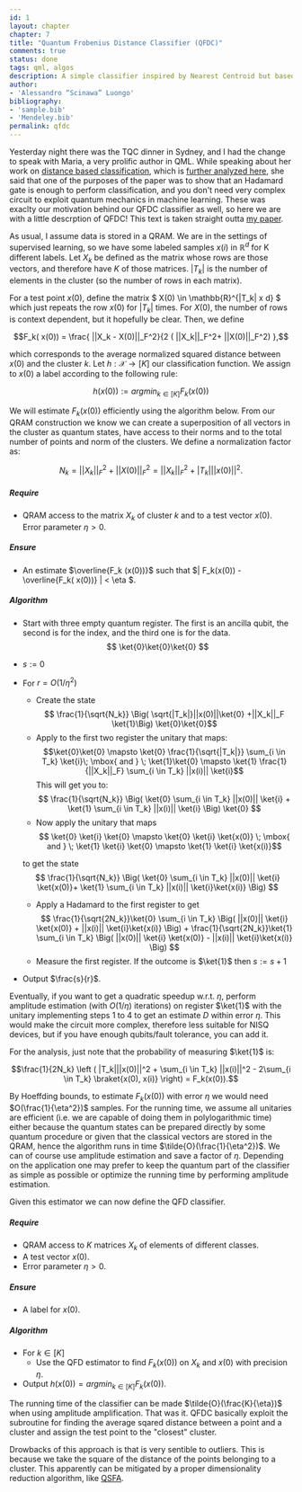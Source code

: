 ```yaml
---
id: 1
layout: chapter
chapter: 7 
title: "Quantum Frobenius Distance Classifier (QFDC)"
comments: true 
status: done
tags: qml, algos
description: A simple classifier inspired by Nearest Centroid but based on square distances. 
author:
- 'Alessandro “Scinawa” Luongo'
bibliography:
- 'sample.bib'
- 'Mendeley.bib'
permalink: qfdc
---
```



Yesterday night there was the TQC dinner in Sydney, and I had the change to speak with Maria, a very prolific author in QML. While speaking about her work on [distance based classification](https://arxiv.org/abs/1703.10793), which is [further analyzed here](https://arxiv.org/abs/1803.00853), she said that one of the purposes of the paper was to show that an Hadamard gate is enough to perform classification, and you don't need very complex circuit to exploit quantum mechanics in machine learning. These was exaclty our motivation behind our QFDC classifier as well, so here we are with a little descrption of QFDC! This text is taken straight outta [my paper](https://arxiv.org/abs/1805.08837).

As usual, I assume data is stored in a QRAM. We are in the settings of supervised learning, so we have some labeled samples $x(i)$ in $\mathbb{R}^d$ for K different labels. Let $X_k$ be defined as the matrix whose rows are those vectors, and therefore have $K$ of those matrices. 
$|T_k|$ is the number of elements in the cluster (so the number of rows in each matrix). 

For a test point $x(0)$, define the matrix $ X(0) \in \mathbb{R}^{|T_k| x d} $ 
which just repeats the row $x(0)$ for $|T_k|$ times. 
For $X(0)$, the number of rows is context dependent, but it hopefully be clear. Then, we define 

$$F_k( x(0)) = \frac{ ||X_k - X(0)||_F^2}{2 ( ||X_k||_F^2+ ||X(0)||_F^2) },$$ 

which corresponds to the average normalized squared distance between $x(0)$ and the cluster $k$. 
Let $h : \mathcal{X} \to [K]$ our classification function. We assign to $x(0)$ a label according to the following rule:

$$ h(x(0)) :=  argmin_{k \in [K]} F_k( x(0))$$

We will estimate $F_k( x(0))$ efficiently using the algorithm below. From our QRAM construction we know we can create a superposition of all vectors in the cluster as quantum states, have access to their norms and to the total number of points and norm of the clusters. We define a normalization factor as:

$$ N_k= ||X_k||_F^2 + ||X(0)||_F^2 = ||X_k||_F^2 +|T_k| ||x(0)||^2. $$



##### Require
- QRAM access to the matrix $X_k$ of cluster $k$ and to a test vector $x(0)$. Error parameter $\eta > 0$. 

##### Ensure
- An estimate $\overline{F_k (x(0))}$
 such that $| F_k(x(0)) - \overline{F_k( x(0))} | < \eta $.

##### Algorithm
- Start with three empty quantum register. The first is an ancilla qubit, the second is for the index, and the third one is for the data. 
$$ \ket{0}\ket{0}\ket{0} $$
- $s:=0$
- For $r=O(1/\eta^2)$
     - Create the state  
        $$ \frac{1}{\sqrt{N_k}}  \Big( \sqrt{|T_k|}||x(0)||\ket{0} +||X_k||_F \ket{1}\Big) \ket{0}\ket{0}$$  
     - Apply to the first two register the unitary that maps: 
       $$\ket{0}\ket{0} \mapsto \ket{0} \frac{1}{\sqrt{|T_k|}} \sum_{i \in T_k} \ket{i}\; \mbox{ and } \;  \ket{1}\ket{0} \mapsto \ket{1} \frac{1}{||X_k||_F} \sum_{i \in T_k} ||x(i)|| \ket{i}$$
     This will get you to:
     $$   \frac{1}{\sqrt{N_k}} \Big( \ket{0}  \sum_{i \in T_k}  ||x(0)|| \ket{i} + \ket{1} \sum_{i \in T_k}  ||x(i)|| \ket{i} \Big) \ket{0} $$
     - Now apply the unitary that maps
     $$ \ket{0} \ket{i} \ket{0} \mapsto   \ket{0} \ket{i} \ket{x(0)} \; \mbox{ and } \;   \ket{1} \ket{i} \ket{0} \mapsto   \ket{1} \ket{i} \ket{x(i)}$$
     
     to get the state
       $$   \frac{1}{\sqrt{N_k}} \Big( \ket{0}  \sum_{i \in T_k}  ||x(0)|| \ket{i} \ket{x(0)}+ \ket{1} \sum_{i \in T_k}  ||x(i)|| \ket{i}\ket{x(i)} \Big)  $$
     
    - Apply a Hadamard to the first register to get
     $$   \frac{1}{\sqrt{2N_k}}\ket{0} \sum_{i \in T_k} \Big(  ||x(0)|| \ket{i} \ket{x(0)} +  ||x(i)|| \ket{i}\ket{x(i)} \Big)  +
     \frac{1}{\sqrt{2N_k}}\ket{1} \sum_{i \in T_k} \Big(  ||x(0)|| \ket{i} \ket{x(0)} -  ||x(i)|| \ket{i}\ket{x(i)} \Big) $$
    - Measure the first register. If the outcome is $\ket{1}$ then $s:=s+1$
    
- Output $\frac{s}{r}$.

Eventually, if you want to get a quadratic speedup w.r.t. $\eta$, perform amplitude estimation (with $O(1/\eta)$ iterations) on register $\ket{1}$ with the unitary implementing steps 1 to 4 to get an estimate $D$ within error $\eta$. This would make the circuit more complex, therefore less suitable for NISQ devices, but if you have enough qubits/fault tolerance, you can add it. 


For the analysis, just note that the probability of measuring $\ket{1}$ is:

$$\frac{1}{2N_k} \left ( |T_k|||x(0)||^2 + \sum_{i \in T_k} ||x(i)||^2 - 2\sum_{i \in T_k} \braket{x(0), x(i)} \right) = F_k(x(0)).$$

By Hoeffding bounds, to estimate $F_k(x(0))$ with error $\eta$ we would need $O(\frac{1}{\eta^2})$ samples.
For the running time, we assume all unitaries are efficient (i.e. we are capable of doing them in polylogarithmic time) either because the quantum states can be prepared directly by some quantum procedure or given that the classical vectors are stored in the QRAM, hence the algorithm runs in time $\tilde{O}(\frac{1}{\eta^2})$. We can of course use amplitude estimation and save a factor of $\eta$. Depending on the application one may prefer to keep the quantum part of the classifier as simple as possible or optimize the running time by performing amplitude estimation.

Given this estimator we can now define the QFD classifier.

##### Require
- QRAM access to $K$ matrices $X_k$ of elements of different classes.
- A test vector $x(0)$. 
- Error parameter $\eta > 0$. 

##### Ensure
- A label for $x(0)$.   

##### Algorithm
- For $k \in [K]$ 
    - Use the QFD estimator to find $F_k(x(0))$ on $X_k$ and $x(0)$ with precision $\eta$.
- Output $h(x(0))=argmin_{k \in [K]} F_k( x(0))$.


The running time of the classifier can be made $\tilde{O}(\frac{K}{\eta})$ when using amplitude amplification. That was it. QFDC basically exploit the subroutine for finding the average sqared distance between a point and a cluster and assign the test point to the "closest" cluster. 

Drowbacks of this approach is that is very sentible to outliers. This is because we take the square of the distance of the points belonging to a cluster. This apparently can be mitigated by a proper dimensionality reduction algorithm, like [QSFA](QSFA).

